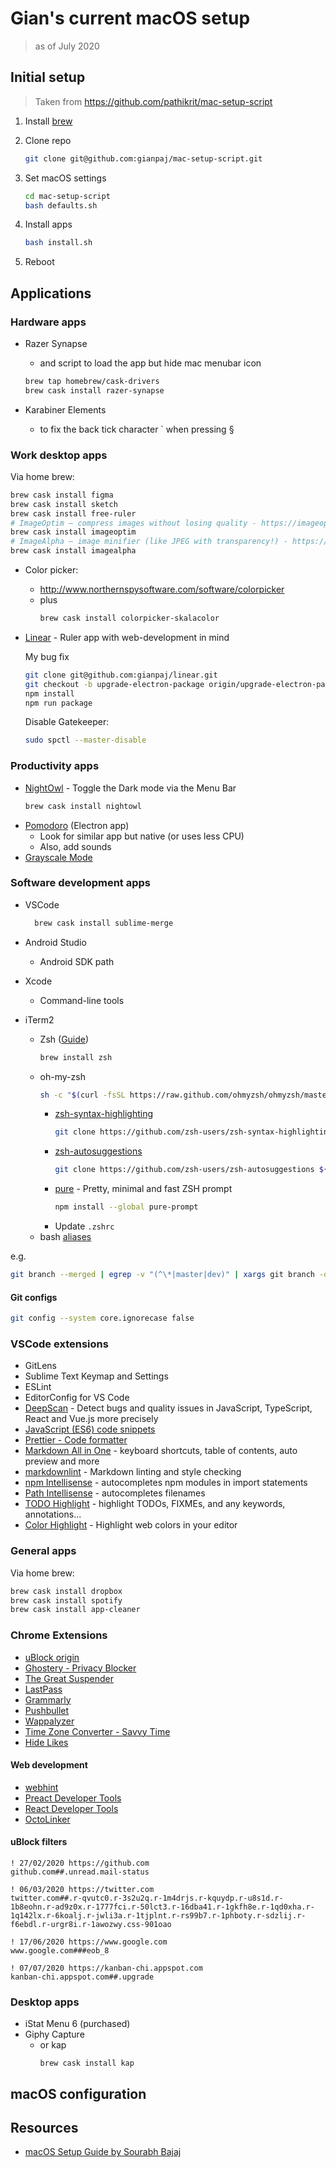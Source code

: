 # Gian's current macOS setup

> as of July 2020

## Initial setup

> Taken from <https://github.com/pathikrit/mac-setup-script>

1. Install [brew](https://brew.sh/)
2. Clone repo

    ```bash
    git clone git@github.com:gianpaj/mac-setup-script.git
    ```

3. Set macOS settings

    ```bash
    cd mac-setup-script
    bash defaults.sh
    ```

4. Install apps

    ```bash
    bash install.sh
    ```

5. Reboot

## Applications

### Hardware apps

- Razer Synapse
  - and script to load the app but hide mac menubar icon

  ```bash
  brew tap homebrew/cask-drivers
  brew cask install razer-synapse
  ```

- Karabiner Elements
  - to fix the back tick character ` when pressing §

### Work desktop apps

Via home brew:

```bash
brew cask install figma
brew cask install sketch
brew cask install free-ruler
# ImageOptim — compress images without losing quality - https://imageoptim.com/mac
brew cask install imageoptim
# ImageAlpha — image minifier (like JPEG with transparency!) - https://pngmini.com
brew cask install imagealpha
```
- Color picker:
  - http://www.northernspysoftware.com/software/colorpicker
  - plus
    ```bash
    brew cask install colorpicker-skalacolor
    ```

- [Linear](https://github.com/mikaa123/linear) - Ruler app with web-development in mind

    My bug fix
    ```bash
    git clone git@github.com:gianpaj/linear.git
    git checkout -b upgrade-electron-package origin/upgrade-electron-package
    npm install
    npm run package
    ```
    
    Disable Gatekeeper:
    ```bash
    sudo spctl --master-disable
    ```
 

### Productivity apps

- [NightOwl](https://nightowl.kramser.xyz/) - Toggle the Dark mode via the Menu Bar 
  ```bash
  brew cask install nightowl
  ```
- [Pomodoro](https://github.com/G07cha/pomodoro) (Electron app)
  - Look for similar app but native (or uses less CPU)
  - Also, add sounds 
- [Grayscale Mode](https://github.com/rkbhochalya/grayscale-mode)

### Software development apps

- VSCode

  ```bash
    brew cask install sublime-merge
  ```

- Android Studio
  - Android SDK path
- Xcode
  - Command-line tools
- iTerm2
  - Zsh ([Guide](https://sourabhbajaj.com/mac-setup/iTerm/zsh.html))
    ```bash
    brew install zsh
    ```
  - oh-my-zsh
    ```bash
    sh -c "$(curl -fsSL https://raw.github.com/ohmyzsh/ohmyzsh/master/tools/install.sh)"
    ```
    - [zsh-syntax-highlighting](https://github.com/zsh-users/zsh-syntax-highlighting)
      ```bash
      git clone https://github.com/zsh-users/zsh-syntax-highlighting.git ${ZSH_CUSTOM:-~/.oh-my-zsh/custom}/plugins/zsh-syntax-highlighting
      ```
    - [zsh-autosuggestions](https://github.com/zsh-users/zsh-autosuggestions)
      ```bash
      git clone https://github.com/zsh-users/zsh-autosuggestions ${ZSH_CUSTOM:-~/.oh-my-zsh/custom}/plugins/zsh-autosuggestions
      ```
    - [pure](https://github.com/sindresorhus/pure) - Pretty, minimal and fast ZSH prompt
      ```bash
      npm install --global pure-prompt
      ```
    - Update `.zshrc`
  - bash [aliases](./bash/.aliases)

e.g.

```bash
git branch --merged | egrep -v "(^\*|master|dev)" | xargs git branch -d
```

#### Git configs

```bash
git config --system core.ignorecase false
```

### VSCode extensions

- GitLens
- Sublime Text Keymap and Settings
- ESLint
- EditorConfig for VS Code
- [DeepScan](https://marketplace.visualstudio.com/items?itemName=DeepScan.vscode-deepscan) - Detect bugs and quality issues in JavaScript, TypeScript, React and Vue.js more precisely
- [JavaScript (ES6) code snippets](https://marketplace.visualstudio.com/items?itemName=xabikos.JavaScriptSnippets)
- [Prettier - Code formatter](https://marketplace.visualstudio.com/items?itemName=esbenp.prettier-vscode)
- [Markdown All in One](https://marketplace.visualstudio.com/items?itemName=yzhang.markdown-all-in-one) - keyboard shortcuts, table of contents, auto preview and more
- [markdownlint](https://marketplace.visualstudio.com/items?itemName=DavidAnson.vscode-markdownlint) - Markdown linting and style checking
- [npm Intellisense](https://marketplace.visualstudio.com/items?itemName=christian-kohler.npm-intellisense) - autocompletes npm modules in import statements
- [Path Intellisense](https://marketplace.visualstudio.com/items?itemName=christian-kohler.path-intellisense) - autocompletes filenames
- [TODO Highlight](https://marketplace.visualstudio.com/items?itemName=wayou.vscode-todo-highlight) - highlight TODOs, FIXMEs, and any keywords, annotations...
- [Color Highlight](https://marketplace.visualstudio.com/items?itemName=naumovs.color-highlight) - Highlight web colors in your editor

### General apps

Via home brew:

```bash
brew cask install dropbox
brew cask install spotify
brew cask install app-cleaner
```

### Chrome Extensions

- [uBlock origin](https://chrome.google.com/webstore/detail/ublock-origin/cjpalhdlnbpafiamejdnhcphjbkeiagm)
- [Ghostery - Privacy Blocker](https://chrome.google.com/webstore/detail/ghostery-%E2%80%93-privacy-ad-blo/mlomiejdfkolichcflejclcbmpeaniij)
- [The Great Suspender](https://chrome.google.com/webstore/detail/the-great-suspender/klbibkeccnjlkjkiokjodocebajanakg)
- [LastPass](https://chrome.google.com/webstore/detail/lastpass-free-password-ma/hdokiejnpimakedhajhdlcegeplioahd)
- [Grammarly](https://chrome.google.com/webstore/detail/grammarly-for-chrome/kbfnbcaeplbcioakkpcpgfkobkghlhen)
- [Pushbullet](https://chrome.google.com/webstore/detail/pushbullet/chlffgpmiacpedhhbkiomidkjlcfhogd)
- [Wappalyzer](https://chrome.google.com/webstore/detail/wappalyzer/gppongmhjkpfnbhagpmjfkannfbllamg)
- [Time Zone Converter - Savvy Time](https://chrome.google.com/webstore/detail/time-zone-converter-savvy/plhnjpnbkmdmooideifhkonobdkgbbof)
  <!-- - [Motion](https://chrome.google.com/webstore/detail/motion/nidganghegonkcecgjgpppihfknjobec) - Never get distracted on the internet again -->
- [Hide Likes](https://chrome.google.com/webstore/detail/hide-likes/ebamaffgiechnomghfojkmlkaipoadni/related)

#### Web development

- [webhint](https://chrome.google.com/webstore/detail/webhint/gccemnpihkbgkdmoogenkbkckppadcag)
- [Preact Developer Tools](https://chrome.google.com/webstore/detail/preact-developer-tools/ilcajpmogmhpliinlbcdebhbcanbghmd)
- [React Developer Tools](https://chrome.google.com/webstore/detail/react-developer-tools/fmkadmapgofadopljbjfkapdkoienihi)
- [OctoLinker](https://chrome.google.com/webstore/detail/octolinker/jlmafbaeoofdegohdhinkhilhclaklkp)

#### uBlock filters

```text
! 27/02/2020 https://github.com
github.com##.unread.mail-status

! 06/03/2020 https://twitter.com
twitter.com##.r-qvutc0.r-3s2u2q.r-1m4drjs.r-kquydp.r-u8s1d.r-1b8eohn.r-ad9z0x.r-1777fci.r-50lct3.r-16dba41.r-1gkfh8e.r-1qd0xha.r-1q142lx.r-6koalj.r-jwli3a.r-1tjplnt.r-rs99b7.r-1phboty.r-sdzlij.r-f6ebdl.r-urgr8i.r-1awozwy.css-901oao

! 17/06/2020 https://www.google.com
www.google.com###eob_8

! 07/07/2020 https://kanban-chi.appspot.com
kanban-chi.appspot.com##.upgrade
```

### Desktop apps

- iStat Menu 6 (purchased)
- Giphy Capture
  - or kap
    ```basg
    brew cask install kap
    ```

## macOS configuration

## Resources

- [macOS Setup Guide by Sourabh Bajaj](https://sourabhbajaj.com/mac-setup/)